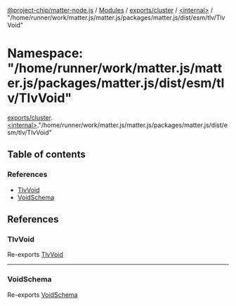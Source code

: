 [@project-chip/matter-node.js](../README.md) / [Modules](../modules.md) / [exports/cluster](exports_cluster.md) / [\<internal\>](exports_cluster._internal_.md) / "/home/runner/work/matter.js/matter.js/packages/matter.js/dist/esm/tlv/TlvVoid"

# Namespace: "/home/runner/work/matter.js/matter.js/packages/matter.js/dist/esm/tlv/TlvVoid"

[exports/cluster](exports_cluster.md).[\<internal\>](exports_cluster._internal_.md)."/home/runner/work/matter.js/matter.js/packages/matter.js/dist/esm/tlv/TlvVoid"

## Table of contents

### References

- [TlvVoid](exports_cluster._internal_.__home_runner_work_matter_js_matter_js_packages_matter_js_dist_esm_tlv_TlvVoid_.md#tlvvoid)
- [VoidSchema](exports_cluster._internal_.__home_runner_work_matter_js_matter_js_packages_matter_js_dist_esm_tlv_TlvVoid_.md#voidschema)

## References

### TlvVoid

Re-exports [TlvVoid](exports_tlv.md#tlvvoid)

___

### VoidSchema

Re-exports [VoidSchema](../classes/exports_tlv.VoidSchema.md)
